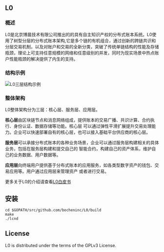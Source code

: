 ## L0
### 概述
L0是北京博晨技术有限公司推出的的具有自主知识产权的分布式账本系统。L0使用了树型分层的分布式账本架构,它是多个链的有机组合，通过创新的跨链共识和分层交易机制，以及对账户和交易的全新分类，突破了传统单链结构的性能及存储瓶颈，理论上可支持任意规模的网络和任意级别的并发，同时为现实场景中热点账户性能瓶颈的解决提供了内生的支持。

### 结构示例
![L0三层结构示例](http://bocheninc.com/static/images/jiegou.jpg)

### 整体架构
L0整体架构分为三层：核心层、服务层、应用层。

**核心层**由区块链节点和消息网络组成，提供账本的交易广播、共识计算、合约执行、身份认证、数据存储等功能。核心层
可以通过弹性平滑扩展提升交易处理能力。企业可以快速部署自有的核心层，也可以接入基础平台供应商的核心层。

**服务层**可以承接分布式账本的各种业务场景，企业可以通过服务层构建相关的具体业务，包括在服务层构建和提交自己的
智能合约，构建自己的资产体系，维护自己的业务数据、用户数据等。

**应用层**向终端用户提供基于分布式账本的应用服务，如各类型数字资产的钱包、交易应用等。用户通过应用层来管理资产
或者进行交易。

更多关于L0的介绍请查看[L0白皮书](http://bocheninc.com/l0.pdf)

## 安装
```
cd $GOPATH/src/github.com/bocheninc/L0/build
make
./lcnd
```

## License
L0 is distributed under the terms of the GPLv3 License.
